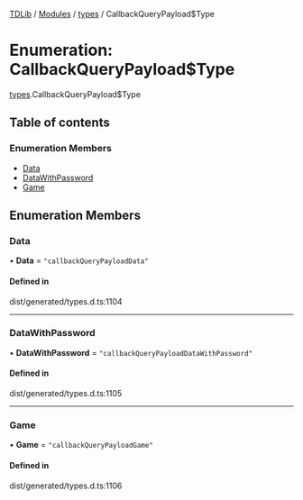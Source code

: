 [TDLib](../README.md) / [Modules](../modules.md) / [types](../modules/types.md) / CallbackQueryPayload$Type

# Enumeration: CallbackQueryPayload$Type

[types](../modules/types.md).CallbackQueryPayload$Type

## Table of contents

### Enumeration Members

- [Data](types.CallbackQueryPayload_Type.md#data)
- [DataWithPassword](types.CallbackQueryPayload_Type.md#datawithpassword)
- [Game](types.CallbackQueryPayload_Type.md#game)

## Enumeration Members

### Data

• **Data** = ``"callbackQueryPayloadData"``

#### Defined in

dist/generated/types.d.ts:1104

___

### DataWithPassword

• **DataWithPassword** = ``"callbackQueryPayloadDataWithPassword"``

#### Defined in

dist/generated/types.d.ts:1105

___

### Game

• **Game** = ``"callbackQueryPayloadGame"``

#### Defined in

dist/generated/types.d.ts:1106
